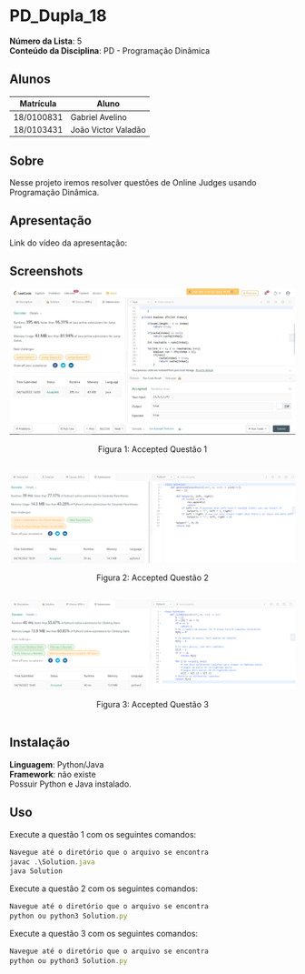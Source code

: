 # PD_Dupla_18

**Número da Lista**: 5<br>
**Conteúdo da Disciplina**: PD - Programação Dinâmica<br>

## Alunos
|Matrícula | Aluno |
| -- | -- |
| 18/0100831  |  Gabriel Avelino |
| 18/0103431  |  João Victor Valadão |
## Sobre 
Nesse projeto iremos resolver questões de Online Judges usando Programação Dinâmica.

## Apresentação

Link do vídeo da apresentação:

<!-- [![Vídeo do projeto](https://img.youtube.com/vi/V98-hE-wLLE/0.jpg)](https://www.youtube.com/watch?v=nhLl3Y-iSHM) -->

## Screenshots

<center>

![accepted_SPOJ](assets/questao1.jpg)
<figcaption>Figura 1: Accepted Questão 1</figcaption>

</br>

![questao2](assets/questao2.png)
<figcaption>Figura 2: Accepted Questão 2</figcaption>

</br>

![questao3](assets/questao3.png)
<figcaption>Figura 3: Accepted Questão 3</figcaption>

</br> 

</center>

## Instalação 
**Linguagem**: Python/Java<br>
**Framework**: não existe<br>
Possuir Python e Java instalado.

## Uso 
Execute a questão 1 com os seguintes comandos:
```jsx
Navegue até o diretório que o arquivo se encontra
javac .\Solution.java
java Solution
```
Execute a questão 2 com os seguintes comandos:
```jsx
Navegue até o diretório que o arquivo se encontra
python ou python3 Solution.py
```
Execute a questão 3 com os seguintes comandos:
```jsx
Navegue até o diretório que o arquivo se encontra
python ou python3 Solution.py
```

